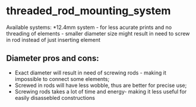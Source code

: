 # threaded_rod_mounting_system
Available systems:
*12.4mm system - for less acurate prints and no threading of elements - smaller diameter size might result in need to screw in rod instead of just inserting element


## Diameter pros and cons:
* Exact diameter will result in need of screwing rods - making it impossible to connect some elements;
* Screwed in rods will have less wobble, thus are better for precise use;
* Screwing rods takes a lot of time and energy- making it less useful for easily disassebled constructions
